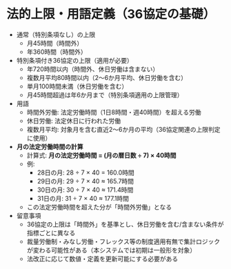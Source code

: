 # 法的上限・用語定義（36協定の基礎）

- 通常（特別条項なし）の上限
  - 月45時間（時間外）
  - 年360時間（時間外）
- 特別条項付き36協定の上限（適用が必要）
  - 年720時間以内（時間外、休日労働は含まない）
  - 複数月平均80時間以内（2～6か月平均、休日労働を含む）
  - 単月100時間未満（休日労働を含む）
  - 月45時間超過は年6か月まで（特別条項適用の上限管理）
- 用語
  - 時間外労働: 法定労働時間（1日8時間・週40時間）を超える労働
  - 休日労働: 法定休日に行われた労働
  - 複数月平均: 対象月を含む直近2～6か月の平均（36協定関連の上限判定に使用）
- **月の法定労働時間の計算**
  - 計算式: **月の法定労働時間 = (月の暦日数 ÷ 7) × 40時間**
  - 例:
    - 28日の月: 28 ÷ 7 × 40 = 160.0時間
    - 29日の月: 29 ÷ 7 × 40 ≈ 165.7時間
    - 30日の月: 30 ÷ 7 × 40 ≈ 171.4時間
    - 31日の月: 31 ÷ 7 × 40 ≈ 177.1時間
  - この法定労働時間を超えた分が「時間外労働」となる
- 留意事項
  - 36協定の上限は「時間外」を基準とし、休日労働を含む/含まない条件が指標ごとに異なる
  - 裁量労働制・みなし労働・フレックス等の制度適用有無で集計ロジックが変わる可能性がある（本システムでは初期は一般形を対象）
  - 法改正に応じて数値・定義を更新可能にする必要がある
